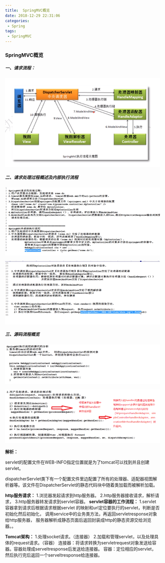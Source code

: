 ```yaml
---
title:  SpringMVC概览
date: 2018-12-29 22:31:06
categories:
 - Spring
tags:
 - SpringMVC
---
```


### SpringMVC概览

##### 一、请求流程：

![](../sources/img/springmvc执行流程.png)

##### 二、请求处理过程概述及内部执行流程

![](../sources/img/springmvc处理流程.png)

![](../sources/img/springmvc内部执行流程.png)

##### 三、源码流程概览

![](../sources/img/DisparchServlet初始化.png)

![](../sources/img/springmvc中各组件的做法.png)

**解析：**

servlet的配置文件在WEB-INFO指定位置就是为了tomcat可以找到并且创建servlet。

dispatcherServlet类下有一个配置文件里边配置了所有的处理器、适配器视图解析器等。该文件在DispatcherServlet的静态代码块中随着类加载而被解析加载。

**http服务请求：**
   1.浏览器发起请求到http服务器。
    2.http服务器接收请求，解析请求，
    3.http服务器转发请求到servlet容器。
**servlet容器的工作流程：**
    1.servlet容器拿到请求后根据请求根据servlet
      的映射和url定位要执行的servlet，判断是否初始化然后初始化，
      调用service中的业务类方法，再返回servletresponse对象给http服务器，
      服务器解析成静态页面后返回封装成http的静态资源交给浏览器。。

**Tomcat架构：**
       1.处理socket请求。（连接器）
        2.加载和管理servlet，以及处理具体的request请求。（容器）
连接器：将请求转换为servletrequest对象发送给容器。容器处理成serveltresponse后发送给连接器。
容器：定位相应的servlet，然后执行完后返回一个serveltresponse给连接器。
